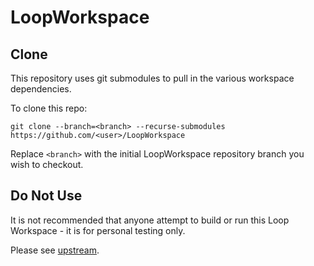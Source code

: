 # LoopWorkspace

## Clone

This repository uses git submodules to pull in the various workspace dependencies.

To clone this repo:

```
git clone --branch=<branch> --recurse-submodules https://github.com/<user>/LoopWorkspace
```

Replace `<branch>` with the initial LoopWorkspace repository branch you wish to checkout.

## Do Not Use

It is not recommended that anyone attempt to build or run this Loop Workspace - it is for personal testing only.

Please see [upstream](https://github.com/LoopKit/Loop/).
